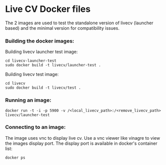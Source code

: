 # Live CV Docker files

The 2 images are used to test the standalone version of livecv (launcher based) and the minimal 
version for compatibility issues.

### Building the docker images:

Building livecv launcher test image: 

```
cd livecv-launcher-test
sudo docker build -t livecv/launcher-test .
```

Building livecv test image:

```
cd livecv
sudo docker build -t livecv/test .
```

### Running an image:

```
docker run -t -i -p 5900 -v /<local_livecv_path>:/<remove_livecv_path> livecv/launcher-test
```

### Connecting to an image:

The image uses vnc to display live cv. Use a vnc viewer like vinagre to view the images display port.
The display port is available in docker's container list:

```
docker ps
```
